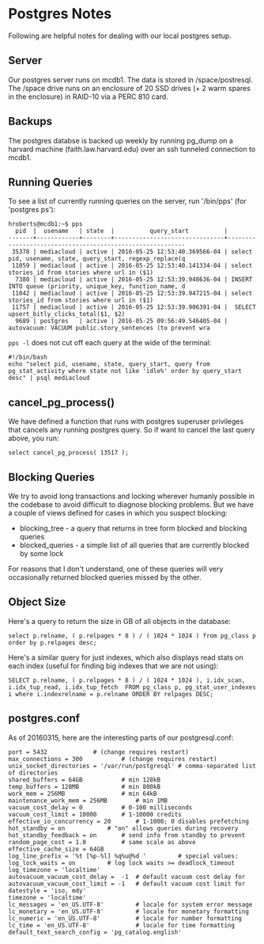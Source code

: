 Postgres Notes
==============

Following are helpful notes for dealing with our local postgres setup.

Server
------

Our postgres server runs on mcdb1.  The  data is stored in /space/postresql.  The /space drive runs on an enclosure of
20 SSD drives (+ 2 warm spares in the enclosure) in RAID-10 via a PERC 810 card.

Backups
-------

The postgres databse is backed up weekly by running pg_dump on a harvard machine (faith.law.harvard.edu) over an ssh
tunneled connection to mcdb1.

Running Queries
---------------

To see a list of currently running queries on the server, run '/bin/pps' (for 'postgres ps'):

```
hroberts@mcdb1:~$ pps
  pid  |  usename   | state  |          query_start          |
-------+------------+--------+-------------------------------+----------------------------------------------------------
 35378 | mediacloud | active | 2016-05-25 12:53:40.369566-04 | select pid, usename, state, query_start, regexp_replace(q
 11059 | mediacloud | active | 2016-05-25 12:53:40.141334-04 | select stories_id from stories where url in ($1)
  7380 | mediacloud | active | 2016-05-25 12:53:39.948636-04 | INSERT INTO queue (priority, unique_key, function_name, d
 11042 | mediacloud | active | 2016-05-25 12:53:39.947215-04 | select stories_id from stories where url in ($1)
 11757 | mediacloud | active | 2016-05-25 12:53:39.906391-04 |  SELECT upsert_bitly_clicks_total($1, $2)
  9689 | postgres   | active | 2016-05-25 09:56:49.546405-04 | autovacuum: VACUUM public.story_sentences (to prevent wra
 ```

`pps -l`  does not cut off each query at the wide of the terminal:

 ```
 #!/bin/bash
echo "select pid, usename, state, query_start, query from pg_stat_activity where state not like 'idle%' order by query_start desc" | psql mediacloud
```

cancel_pg_process()
-------------------

We have defined a function that runs with postgres superuser privileges that cancels any running postgres query.  So if
want to cancel the last query above, you run:

```
select cancel_pg_process( 13517 );
```

Blocking Queries
----------------

We try to avoid long transactions and locking wherever humanly possible in the codebase to avoid difficult to diagnose
blocking problems.  But we have a couple of views defined for cases in which you suspect blocking:

* blocking_tree - a query that returns in tree form blocked and blocking queries
* blocked_queries - a simple list of all queries that are currently blocked by some lock

For reasons that I don't understand, one of these queries will very occasionally returned blocked queries missed by
the other.

Object Size
-----------

Here's a query to return the size in GB of all objects in the database:

```
select p.relname, ( p.relpages * 8 ) / ( 1024 * 1024 ) from pg_class p order by p.relpages desc;
```

Here's a similar query for just indexes, which also displays read stats on each index (useful for finding big indexes
that we are not using):

```
SELECT p.relname, ( p.relpages * 8 ) / ( 1024 * 1024 ), i.idx_scan, i.idx_tup_read, i.idx_tup_fetch  FROM pg_class p, pg_stat_user_indexes i where i.indexrelname = p.relname ORDER BY relpages DESC;
```

postgres.conf
-------------

As of 20160315, here are the interesting parts of our postgresql.conf:

```
port = 5432				# (change requires restart)
max_connections = 300			# (change requires restart)
unix_socket_directories = '/var/run/postgresql'	# comma-separated list of directories
shared_buffers = 64GB			# min 128kB
temp_buffers = 128MB			# min 800kB
work_mem = 256MB				# min 64kB
maintenance_work_mem = 256MB		# min 1MB
vacuum_cost_delay = 0			# 0-100 milliseconds
vacuum_cost_limit = 10000		# 1-10000 credits
effective_io_concurrency = 20		# 1-1000; 0 disables prefetching
hot_standby = on			# "on" allows queries during recovery
hot_standby_feedback = on		# send info from standby to prevent
random_page_cost = 1.0			# same scale as above
effective_cache_size = 64GB
log_line_prefix = '%t [%p-%l] %q%u@%d '			# special values:
log_lock_waits = on			# log lock waits >= deadlock_timeout
log_timezone = 'localtime'
autovacuum_vacuum_cost_delay = 	-1	# default vacuum cost delay for
autovacuum_vacuum_cost_limit = -1	# default vacuum cost limit for
datestyle = 'iso, mdy'
timezone = 'localtime'
lc_messages = 'en_US.UTF-8'			# locale for system error message
lc_monetary = 'en_US.UTF-8'			# locale for monetary formatting
lc_numeric = 'en_US.UTF-8'			# locale for number formatting
lc_time = 'en_US.UTF-8'				# locale for time formatting
default_text_search_config = 'pg_catalog.english'
```
